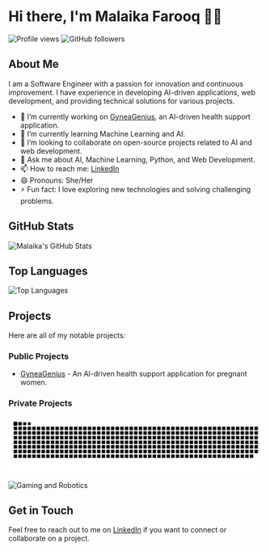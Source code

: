 # Hi there, I'm Malaika Farooq 🤖👾

![Profile views](https://gpvc.arturio.dev/malaika-farooq) ![GitHub followers](https://img.shields.io/github/followers/malaika-farooq?label=Follow&style=social)

## About Me
I am a Software Engineer with a passion for innovation and continuous improvement. I have experience in developing AI-driven applications, web development, and providing technical solutions for various projects.

- 🔭 I’m currently working on [GyneaGenius](https://github.com/malaika-farooq/GyneaGenius), an AI-driven health support application.
- 🌱 I’m currently learning Machine Learning and AI.
- 👯 I’m looking to collaborate on open-source projects related to AI and web development.
- 💬 Ask me about AI, Machine Learning, Python, and Web Development.
- 📫 How to reach me: [LinkedIn](https://www.linkedin.com/in/malaika-farooq)
- 😄 Pronouns: She/Her
- ⚡ Fun fact: I love exploring new technologies and solving challenging problems.

## GitHub Stats
![Malaika's GitHub Stats](https://github-readme-stats.vercel.app/api?username=malaika-farooq&show_icons=true&theme=radical)

## Top Languages
![Top Languages](https://github-readme-stats.vercel.app/api/top-langs/?username=malaika-farooq&layout=compact&theme=radical)

## Projects
Here are all of my notable projects:

### Public Projects
- [GyneaGenius](https://github.com/malaika-farooq/GyneaGenius) - An AI-driven health support application for pregnant women.

### Private Projects

![GitHub Snake](https://github.com/malaika-farooq/malaika-farooq/blob/output/github-contribution-grid-snake.svg)

![Gaming and Robotics](https://media.giphy.com/media/HoffxyN8ghVuw/giphy.gif)

## Get in Touch
Feel free to reach out to me on [LinkedIn](https://www.linkedin.com/in/malaika-farooq) if you want to connect or collaborate on a project.
